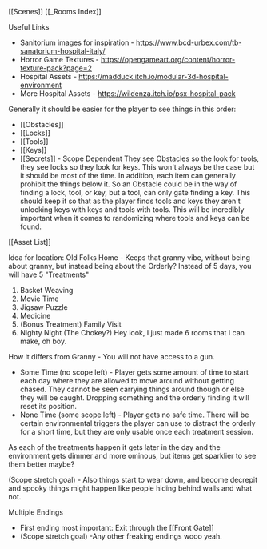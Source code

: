
[[Scenes]]
[[_Rooms Index]]

Useful Links
* Sanitorium images for inspiration - https://www.bcd-urbex.com/tb-sanatorium-hospital-italy/
* Horror Game Textures - https://opengameart.org/content/horror-texture-pack?page=2
* Hospital Assets - https://madduck.itch.io/modular-3d-hospital-environment
* More Hospital Assets - https://wildenza.itch.io/psx-hospital-pack

Generally it should be easier for the player to see things in this order:
* [[Obstacles]]
* [[Locks]]
* [[Tools]]
* [[Keys]]
* [[Secrets]] - Scope Dependent
They see Obstacles so the look for tools, they see locks so they look for keys. This won't always be the case but it should be most of the time. In addition, each item can generally prohibit the things below it. So an Obstacle could be in the way of finding a lock, tool, or key, but a tool, can only gate finding a key. This should keep it so that as the player finds tools and keys they aren't unlocking keys with keys and tools with tools. This will be incredibly important when it comes to randomizing where tools and keys can be found. 

[[Asset List]]

Idea for location: Old Folks Home - Keeps that granny vibe, without being about granny, but instead being about the Orderly? Instead of 5 days, you will have 5 "Treatments" 
1. Basket Weaving
2. Movie Time
3. Jigsaw Puzzle
4. Medicine
5. (Bonus Treatment) Family Visit
6. Nighty Night (The Chokey?)
Hey look, I just made 6 rooms that I can make, oh boy.

How it differs from Granny - You will not have access to a gun.
* Some Time (no scope left) - Player gets some amount of time to start each day where they are allowed to move around without getting chased. They cannot be seen carrying things around though or else they will be caught. Dropping something and the orderly finding it will reset its position.
* None Time (some scope left) - Player gets no safe time. There will be certain environmental triggers the player can use to distract the orderly for a short time, but they are only usable once each treatment session.

As each of the treatments happen it gets later in the day and the environment gets dimmer and more ominous, but items get sparklier to see them better maybe? 

(Scope stretch goal) - Also things start to wear down, and become decrepit and spooky things might happen like people hiding behind walls and what not. 

Multiple Endings
* First ending most important: Exit through the [[Front Gate]] 
* (Scope stretch goal) -Any other freaking endings wooo yeah.

